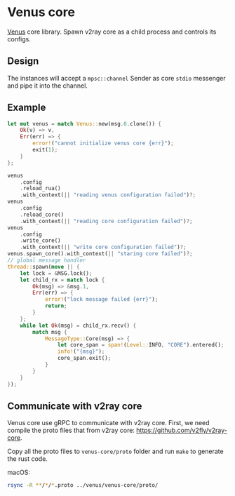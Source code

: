 # Venus core

[Venus](https://github.com/VOD-Venus/venus) core library. Spawn v2ray core as a child process and controls its configs.

## Design

The instances will accept a `mpsc::channel` Sender as core `stdio` messenger and pipe it into the channel.

## Example

```rust
let mut venus = match Venus::new(msg.0.clone()) {
    Ok(v) => v,
    Err(err) => {
        error!("cannot initialize venus core {err}");
        exit(1);
    }
};

venus
    .config
    .reload_rua()
    .with_context(|| "reading venus configuration failed")?;
venus
    .config
    .reload_core()
    .with_context(|| "reading core configuration failed")?;
venus
    .config
    .write_core()
    .with_context(|| "write core configuration failed")?;
venus.spawn_core().with_context(|| "staring core failed")?;
// global message handler
thread::spawn(move || {
    let lock = &MSG.lock();
    let child_rx = match lock {
        Ok(msg) => &msg.1,
        Err(err) => {
            error!("lock message failed {err}");
            return;
        }
    };
    while let Ok(msg) = child_rx.recv() {
        match msg {
            MessageType::Core(msg) => {
                let core_span = span!(Level::INFO, "CORE").entered();
                info!("{msg}");
                core_span.exit();
            }
        }
    }
});
```

## Communicate with v2ray core

Venus core use gRPC to communicate with v2ray core. First, we need compile the proto files that from v2ray core: https://github.com/v2fly/v2ray-core.

Copy all the proto files to `venus-core/proto` folder and run `make` to generate the rust code.

macOS:

```bash
rsync -R **/*/*.proto ../venus/venus-core/proto/
```
